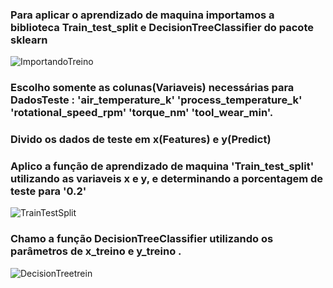 ###  Para aplicar o aprendizado de maquina importamos a biblioteca Train_test_split e DecisionTreeClassifier do pacote sklearn
![ImportandoTreino](https://user-images.githubusercontent.com/114637779/217748985-717681d4-885b-48d2-b5e3-19ddf7e69939.png)

### Escolho somente as colunas(Variaveis) necessárias para DadosTeste : 'air_temperature_k' 'process_temperature_k' 'rotational_speed_rpm' 'torque_nm' 'tool_wear_min'.

###  Divido os dados de teste em x(Features) e y(Predict)

###  Aplico a função de aprendizado de maquina 'Train_test_split' utilizando as variaveis x e y, e determinando a porcentagem de teste para '0.2'

![TrainTestSplit](https://user-images.githubusercontent.com/114637779/217749706-b1bd7f0d-dcc6-4f6d-aa8e-545a142a6508.png)



###  Chamo a função DecisionTreeClassifier utilizando os parâmetros de x_treino e y_treino .

![DecisionTreetrein](https://user-images.githubusercontent.com/114637779/217749886-b751f25d-3fba-494d-a504-b16567fa140a.png)
